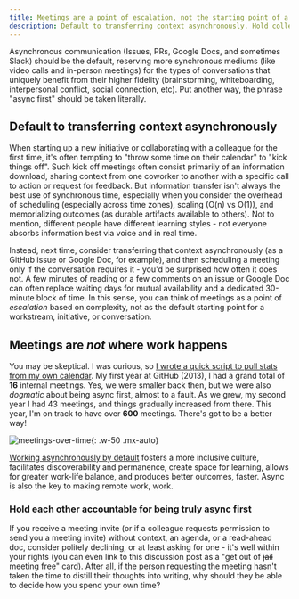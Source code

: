 ```yaml
---
title: Meetings are a point of escalation, not the starting point of a conversation
description: Default to transferring context asynchronously. Hold colleagues accountable for being async first. If you receive a meeting invite without context, an agenda, or a read-ahead doc, consider politely declining.
---
```


Asynchronous communication (Issues, PRs, Google Docs, and sometimes Slack) should be the default, reserving more synchronous mediums (like video calls and in-person meetings) for the types of conversations that uniquely benefit from their higher fidelity (brainstorming, whiteboarding, interpersonal conflict, social connection, etc). Put another way, the phrase "async first" should be taken literally.

## Default to transferring context asynchronously

When starting up a new initiative or collaborating with a colleague for the first time, it's often tempting to "throw some time on their calendar" to "kick things off". Such kick off meetings often consist primarily of an information download, sharing context from one coworker to another with a specific call to action or request for feedback. But information transfer isn't always the best use of synchronous time, especially when you consider the overhead of scheduling (especially across time zones), scaling (O(n) vs O(1)), and memorializing outcomes (as durable artifacts available to others). Not to mention, different people have different learning styles - not everyone absorbs information best via voice and in real time.

Instead, next time, consider transferring that context asynchronously (as a GitHub issue or Google Doc, for example), and then scheduling a meeting only if the conversation requires it - you'd be surprised how often it does not. A few minutes of reading or a few comments on an issue or Google Doc can often replace waiting days for mutual availability and a dedicated 30-minute block of time. In this sense, you can think of meetings as a point of *escalation* based on complexity, not as the default starting point for a workstream, initiative, or conversation.

## Meetings are *not* where work happens

You may be skeptical. I was curious, so [I wrote a quick script to pull stats from my own calendar](https://github.com/benbalter/gmail-and-google-calendar-stats). My first year at GitHub (2013), I had a grand total of **16** internal meetings. Yes, we were smaller back then, but we were also *dogmatic* about being async first, almost to a fault. As we grew, my second year I had 43 meetings, and things gradually increased from there. This year, I'm on track to have over **600** meetings. There's got to be a better way!

![meetings-over-time](https://user-images.githubusercontent.com/282759/233466397-ff9737ce-7b51-45c1-a643-88a00bbce4cf.png){: .w-50 .mx-auto}

[Working asynchronously by default](https://ben.balter.com/2022/03/17/why-async/#benefits-of-working-asynchronously) fosters a more inclusive culture, facilitates discoverability and permanence, create space for learning, allows for greater work-life balance, and produces better outcomes, faster. Async is also the key to making remote work, work.

### Hold each other accountable for being truly async first

If you receive a meeting invite (or if a colleague requests permission to send you a meeting invite) without context, an agenda, or a read-ahead doc, consider politely declining, or at least asking for one - it's well within your rights (you can even link to this discussion post as a "get out of ~~jail~~ meeting free" card). After all, if the person requesting the meeting hasn't taken the time to distill their thoughts into writing, why should they be able to decide how you spend your own time?

